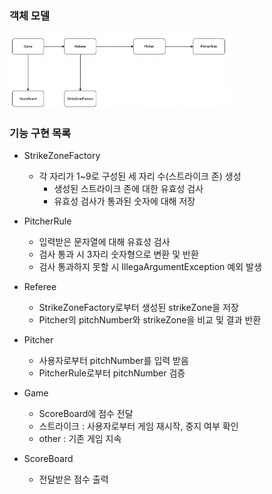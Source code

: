 ### 객체 모델
<img src="/docs/model.png" width="70%" height="auto" >


### 기능 구현 목록

- StrikeZoneFactory
    - 각 자리가 1~9로 구성된 세 자리 수(스트라이크 존) 생성 
        - 생성된 스트라이크 존에 대한 유효성 검사
        - 유효성 검사가 통과된 숫자에 대해 저장
      
- PitcherRule
    - 입력받은 문자열에 대해 유효성 검사
    - 검사 통과 시 3자리 숫자형으로 변환 및 반환
    - 검사 통과하지 못할 시 IllegaArgumentException 예외 발생
  
- Referee
    - StrikeZoneFactory로부터 생성된 strikeZone을 저장
    - Pitcher의 pitchNumber와 strikeZone을 비교 및 결과 반환

- Pitcher
    - 사용자로부터 pitchNumber를 입력 받음
    - PitcherRule로부터 pitchNumber 검증
    
- Game
    - ScoreBoard에 점수 전달
    - 스트라이크 : 사용자로부터 게임 재시작, 중지 여부 확인
    - other : 기존 게임 지속

- ScoreBoard
    - 전달받은 점수 출력